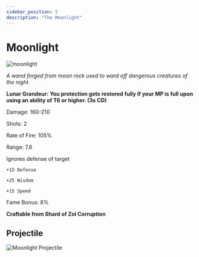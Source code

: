 ```yaml
---
sidebar_position: 5
description: "The Moonlight"
---
```


# Moonlight

![moonlight](https://vwiki.valorserver.com/api/item/picture/moonlight)

<i>A wand forged from moon rock used to ward off dangerous creatures of the night.</i>

**Lunar Grandeur: You protection gets restored fully if your MP is full upon using an ability of T6 or higher. (3s CD)**

Damage: 160-210

Shots: 2

Rate of Fire: 105% 

Range: 7.6 

Ignores defense of target

    +15 Defense
    
    +25 Wisdom
    
    +15 Speed

Fame Bonus: 8%

**Craftable from Shard of Zol Corruption**

## Projectile

![Moonlight Projectile](https://cdn.discordapp.com/attachments/1160376179996496013/1188037254950703134/normal_ar_blade.gif?ex=659910ea&is=65869bea&hm=aaaafa001eeb5c92d1989b4b9a22b4620a0f517a540530b0e52db7a78176f709&)
